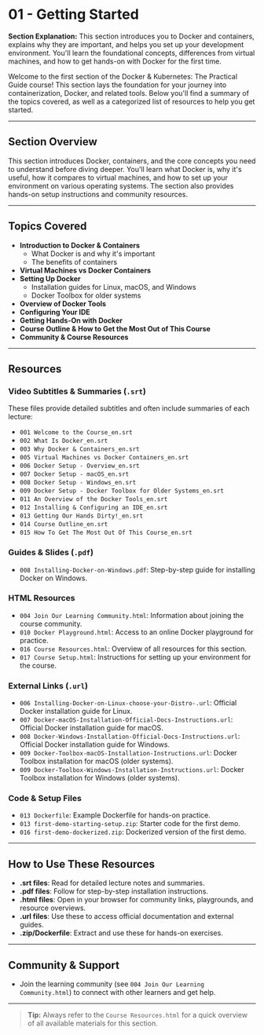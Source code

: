 # 01 - Getting Started

**Section Explanation:**
This section introduces you to Docker and containers, explains why they are important, and helps you set up your development environment. You'll learn the foundational concepts, differences from virtual machines, and how to get hands-on with Docker for the first time.

Welcome to the first section of the Docker & Kubernetes: The Practical Guide course! This section lays the foundation for your journey into containerization, Docker, and related tools. Below you'll find a summary of the topics covered, as well as a categorized list of resources to help you get started.

---

## Section Overview
This section introduces Docker, containers, and the core concepts you need to understand before diving deeper. You'll learn what Docker is, why it's useful, how it compares to virtual machines, and how to set up your environment on various operating systems. The section also provides hands-on setup instructions and community resources.

---

## Topics Covered
- **Introduction to Docker & Containers**
  - What Docker is and why it's important
  - The benefits of containers
- **Virtual Machines vs Docker Containers**
- **Setting Up Docker**
  - Installation guides for Linux, macOS, and Windows
  - Docker Toolbox for older systems
- **Overview of Docker Tools**
- **Configuring Your IDE**
- **Getting Hands-On with Docker**
- **Course Outline & How to Get the Most Out of This Course**
- **Community & Course Resources**

---

## Resources

### Video Subtitles & Summaries (`.srt`)
These files provide detailed subtitles and often include summaries of each lecture:
- `001 Welcome to the Course_en.srt`
- `002 What Is Docker_en.srt`
- `003 Why Docker & Containers_en.srt`
- `005 Virtual Machines vs Docker Containers_en.srt`
- `006 Docker Setup - Overview_en.srt`
- `007 Docker Setup - macOS_en.srt`
- `008 Docker Setup - Windows_en.srt`
- `009 Docker Setup - Docker Toolbox for Older Systems_en.srt`
- `011 An Overview of the Docker Tools_en.srt`
- `012 Installing & Configuring an IDE_en.srt`
- `013 Getting Our Hands Dirty!_en.srt`
- `014 Course Outline_en.srt`
- `015 How To Get The Most Out Of This Course_en.srt`

### Guides & Slides (`.pdf`)
- `008 Installing-Docker-on-Windows.pdf`: Step-by-step guide for installing Docker on Windows.

### HTML Resources
- `004 Join Our Learning Community.html`: Information about joining the course community.
- `010 Docker Playground.html`: Access to an online Docker playground for practice.
- `016 Course Resources.html`: Overview of all resources for this section.
- `017 Course Setup.html`: Instructions for setting up your environment for the course.

### External Links (`.url`)
- `006 Installing-Docker-on-Linux-choose-your-Distro-.url`: Official Docker installation guide for Linux.
- `007 Docker-macOS-Installation-Official-Docs-Instructions.url`: Official Docker installation guide for macOS.
- `008 Docker-Windows-Installation-Official-Docs-Instructions.url`: Official Docker installation guide for Windows.
- `009 Docker-Toolbox-macOS-Installation-Instructions.url`: Docker Toolbox installation for macOS (older systems).
- `009 Docker-Toolbox-Windows-Installation-Instructions.url`: Docker Toolbox installation for Windows (older systems).

### Code & Setup Files
- `013 Dockerfile`: Example Dockerfile for hands-on practice.
- `013 first-demo-starting-setup.zip`: Starter code for the first demo.
- `016 first-demo-dockerized.zip`: Dockerized version of the first demo.

---

## How to Use These Resources
- **.srt files**: Read for detailed lecture notes and summaries.
- **.pdf files**: Follow for step-by-step installation instructions.
- **.html files**: Open in your browser for community links, playgrounds, and resource overviews.
- **.url files**: Use these to access official documentation and external guides.
- **.zip/Dockerfile**: Extract and use these for hands-on exercises.

---

## Community & Support
- Join the learning community (see `004 Join Our Learning Community.html`) to connect with other learners and get help.

---

> **Tip:** Always refer to the `Course Resources.html` for a quick overview of all available materials for this section. 
